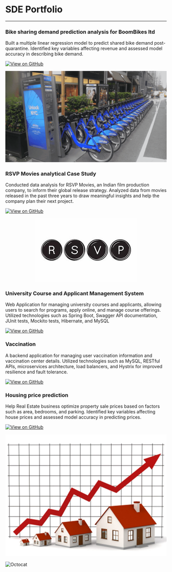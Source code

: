 # SDE Portfolio
---

<!-- [LinkedIn](./another-page.html). -->

### Bike sharing demand prediction analysis for BoomBikes ltd

Built a multiple linear regression model to predict shared bike demand post-quarantine. Identified key variables affecting revenue and assessed model accuracy in describing bike demand.  

[![View on GitHub](https://img.shields.io/badge/GitHub-View_on_GitHub-blue?logo=GitHub)](https://github.com/shinde-chandrakant/BoomBikes-bike-sharing-assignment)

<center><img src="/assets/img/bike-share.png"/></center>

### RSVP Movies analytical Case Study

Conducted data analysis for RSVP Movies, an Indian film production company, to inform their global release strategy. Analyzed data from movies released in the past three years to draw meaningful insights and help the company plan their next project.  

[![View on GitHub](https://img.shields.io/badge/GitHub-View_on_GitHub-blue?logo=GitHub)](https://github.com/shinde-chandrakant/RSVP-MOVIES-case-study-SQL)

<center><img src="/assets/img/RSVP_Movies_official_logo.jpg"/></center>

### University Course and Applicant Management System

Web Application for managing university courses and applicants, allowing users to search for programs, apply online, and manage course offerings. Utilized technologies such as Spring Boot, Swagger API documentation, JUnit tests, Mockito tests, Hibernate, and MySQL  

[![View on GitHub](https://img.shields.io/badge/GitHub-View_on_GitHub-blue?logo=GitHub)](https://github.com/shinde-chandrakant/University-Courses-and-Applicant-Management)

### Vaccination

A backend application for managing user vaccination information and vaccination center details. Utilized technologies such as MySQL, RESTful APIs, microservices architecture, load balancers, and Hystrix for improved resilience and fault tolerance.  

[![View on GitHub](https://img.shields.io/badge/GitHub-View_on_GitHub-blue?logo=GitHub)](https://github.com/shinde-chandrakant/Vaccination)

### Housing price prediction

Help Real Estate business optimize property sale prices based on factors such as area, bedrooms, and parking. Identified key variables affecting house prices and assessed model accuracy in predicting prices.

[![View on GitHub](https://img.shields.io/badge/GitHub-View_on_GitHub-blue?logo=GitHub)](https://github.com/shinde-chandrakant/housing-price-prediction)

<center><img src="/assets/img/houseprice.jpg"/></center>

![Octocat](https://github.githubassets.com/images/icons/emoji/octocat.png)